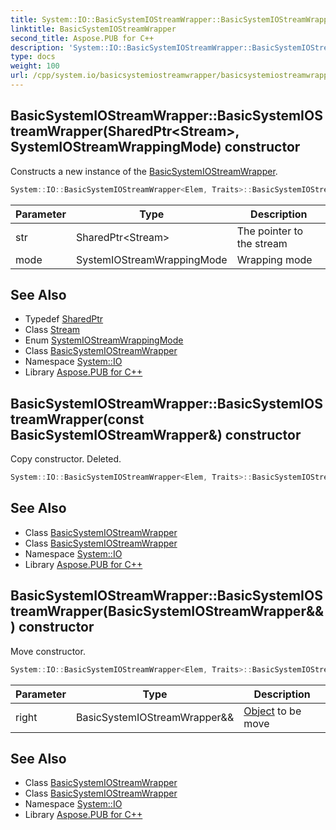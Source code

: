 ```yaml
---
title: System::IO::BasicSystemIOStreamWrapper::BasicSystemIOStreamWrapper constructor
linktitle: BasicSystemIOStreamWrapper
second_title: Aspose.PUB for C++
description: 'System::IO::BasicSystemIOStreamWrapper::BasicSystemIOStreamWrapper constructor. Constructs a new instance of the BasicSystemIOStreamWrapper in C++.'
type: docs
weight: 100
url: /cpp/system.io/basicsystemiostreamwrapper/basicsystemiostreamwrapper/
---
```

## BasicSystemIOStreamWrapper::BasicSystemIOStreamWrapper(SharedPtr\<Stream\>, SystemIOStreamWrappingMode) constructor


Constructs a new instance of the [BasicSystemIOStreamWrapper](../).

```cpp
System::IO::BasicSystemIOStreamWrapper<Elem, Traits>::BasicSystemIOStreamWrapper(SharedPtr<Stream> str, SystemIOStreamWrappingMode mode=SystemIOStreamWrappingMode::Binary)
```


| Parameter | Type | Description |
| --- | --- | --- |
| str | SharedPtr\<Stream\> | The pointer to the stream |
| mode | SystemIOStreamWrappingMode | Wrapping mode |

## See Also

* Typedef [SharedPtr](../../../system/sharedptr/)
* Class [Stream](../../stream/)
* Enum [SystemIOStreamWrappingMode](../../systemiostreamwrappingmode/)
* Class [BasicSystemIOStreamWrapper](../)
* Namespace [System::IO](../../)
* Library [Aspose.PUB for C++](../../../)
## BasicSystemIOStreamWrapper::BasicSystemIOStreamWrapper(const BasicSystemIOStreamWrapper\&) constructor


Copy constructor. Deleted.

```cpp
System::IO::BasicSystemIOStreamWrapper<Elem, Traits>::BasicSystemIOStreamWrapper(const BasicSystemIOStreamWrapper &)=delete
```

## See Also

* Class [BasicSystemIOStreamWrapper](../)
* Class [BasicSystemIOStreamWrapper](../)
* Namespace [System::IO](../../)
* Library [Aspose.PUB for C++](../../../)
## BasicSystemIOStreamWrapper::BasicSystemIOStreamWrapper(BasicSystemIOStreamWrapper\&&) constructor


Move constructor.

```cpp
System::IO::BasicSystemIOStreamWrapper<Elem, Traits>::BasicSystemIOStreamWrapper(BasicSystemIOStreamWrapper &&right) noexcept
```


| Parameter | Type | Description |
| --- | --- | --- |
| right | BasicSystemIOStreamWrapper\&& | [Object](../../../system/object/) to be move |

## See Also

* Class [BasicSystemIOStreamWrapper](../)
* Class [BasicSystemIOStreamWrapper](../)
* Namespace [System::IO](../../)
* Library [Aspose.PUB for C++](../../../)
